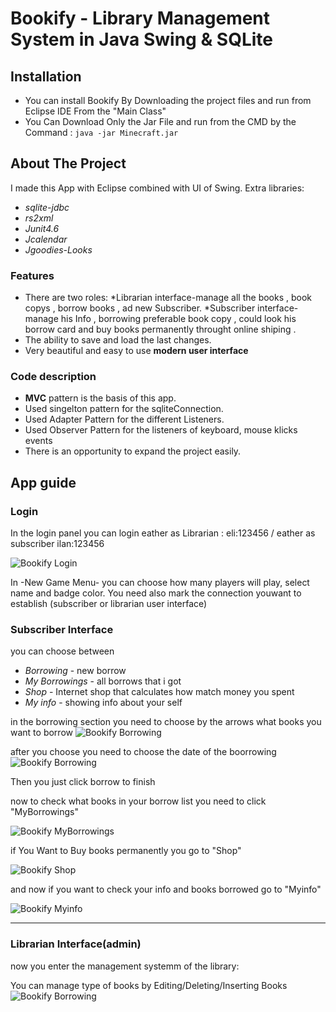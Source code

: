 # Bookify - Library Management System in Java Swing & SQLite
## Installation
- You can install Bookify By Downloading the project files and run from Eclipse IDE 
From the "Main Class"
- You Can Download Only the Jar File and run from the CMD by the Command :
	`java -jar Minecraft.jar`
## About The Project
I made this App with Eclipse combined with UI of Swing. Extra libraries: 
- *sqlite-jdbc*
- *rs2xml*
- *Junit4.6*
- *Jcalendar*
- *Jgoodies-Looks*
### Features
- There are two roles:
*Librarian interface-manage all the books , book copys , borrow books , ad new Subscriber.
*Subscriber interface-manage his Info , borrowing preferable book copy , could look his borrow card and buy books permanently throught online shiping .
- The ability to save and load the last changes.
- Very beautiful and easy to use **modern user interface**


### Code description
- **MVC** pattern is the basis of this app.
- Used singelton pattern for the sqliteConnection.
- Used Adapter Pattern for the different Listeners.
- Used Observer Pattern for the listeners of keyboard, mouse klicks events
- There is an opportunity to expand the project easily.

## App guide
### Login

In the login panel you can login eather as Librarian : eli:123456 / eather as subscriber ilan:123456

![Bookify Login](https://live.staticflickr.com/65535/48514426106_7605bb29a8_z.jpg)

In -New Game Menu- you can choose how many players will play, select name and badge color.
You need also mark the connection youwant to establish (subscriber or librarian user interface)



### Subscriber Interface
you can choose between 
- *Borrowing* - new borrow 
- *My Borrowings* - all borrows that i got
- *Shop* - Internet shop that calculates how match money you spent
- *My info* - showing info about your self

in the borrowing section you need to choose by the arrows what books you want to borrow
![Bookify Borrowing](https://live.staticflickr.com/65535/48514425771_60b8167162_z.jpg)

after you choose you need to choose the date of the boorrowing
![Bookify Borrowing](https://live.staticflickr.com/65535/48514425871_05bddb20b1_z.jpg)

Then you just click borrow to finish


now to check what books in your borrow list you need to click "MyBorrowings" 

![Bookify MyBorrowings](https://live.staticflickr.com/65535/48514607742_4c742ff2e2_z.jpg)

if You Want to Buy books permanently you go to "Shop"

![Bookify Shop](https://live.staticflickr.com/65535/48514425486_bcd4fb3c0d_z.jpg)

and now if you want to check your info and books borrowed go to "Myinfo"

![Bookify Myinfo](https://live.staticflickr.com/65535/48514607927_79c9f5772b_z.jpg)

---

### Librarian Interface(admin)
now you enter the management systemm of the library:

You can manage type of books by Editing/Deleting/Inserting Books
![Bookify Borrowing](https://live.staticflickr.com/65535/48514607522_83c9a67a1e_z.jpg)

